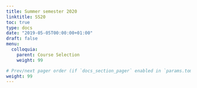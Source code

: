 ```yaml
---
title: Summer semester 2020
linktitle: SS20
toc: true
type: docs
date: "2019-05-05T00:00:00+01:00"
draft: false
menu:
  colloquia:
    parent: Course Selection
    weight: 99

# Prev/next pager order (if `docs_section_pager` enabled in `params.toml`)
weight: 99
---
```


